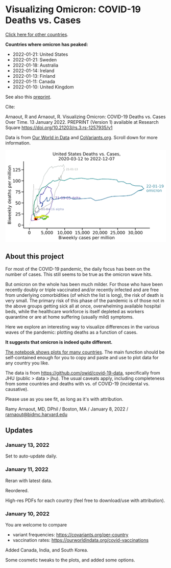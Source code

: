 # Visualizing Omicron: COVID-19 Deaths vs. Cases

<a href="https://github.com/rarnaout/Covidcycles/blob/main/covid_deaths_vs_cases.ipynb">Click here for other countries</a>. 

**Countries where omicron has peaked:**

- 2022-01-21: United States
- 2022-01-21: Sweden
- 2022-01-18: Australia
- 2022-01-14: Ireland
- 2022-01-13: Finland
- 2022-01-11: Canada
- 2022-01-10: United Kingdom 

See also this <a href="https://www.researchsquare.com/article/rs-1257935/v1">preprint</a>. 

Cite:

Arnaout, R and Arnaout, R. Visualizing Omicron: COVID-19 Deaths vs. Cases Over Time. 13 January 2022. PREPRINT (Version 1) available at Research Square 
<a href="https://doi.org/10.21203/rs.3.rs-1257935/v1">https://doi.org/10.21203/rs.3.rs-1257935/v1</a>

Data is from <a href="https://github.com/owid/covid-19-data">Our World in Data</a> and <a href="https://covariants.org/per-country/">CoVariants.org</a>. Scroll down for more information.

![United States](United_States.png)

## About this project

For most of the COVID-19 pandemic, the daily focus has been on the number of cases. This still seems to be true as the omicron wave hits.

But omicron on the whole has been much milder. For those who have been recently doubly or triple vaccinated and/or recently infected and are free from underlying comorbidities (of which the list is long), the risk of death is very small. The primary risk of this phase of the pandemic is of those not in the above groups getting sick all at once, overwhelming available hospital beds, while the healthcare workforce is itself depleted as workers quarantine or are at home suffering (usually mild) symptoms.

Here we explore an interesting way to visualize differences in the various waves of the pandemic: plotting deaths as a function of cases. 

**It suggests that omicron is indeed quite different.**

<a href="https://github.com/rarnaout/Covidcycles/blob/main/covid_deaths_vs_cases.ipynb">The notebook shows plots for many countries</a>. The main function should be self-contained enough for you to copy and paste and use to plot data for any country you like.

The data is from https://github.com/owid/covid-19-data, specifically from JHU (public > data > jhu). The usual caveats apply, including completeness from some countries and deaths with vs. of COVID-19 (incidental vs. causative).

Please use as you see fit, as long as it's with attribution.

Ramy Arnaout, MD, DPhil / Boston, MA / January 8, 2022 / rarnaout@bidmc.harvard.edu

## Updates

### January 13, 2022

Set to auto-update daily.

### January 11, 2022

Reran with latest data.

Reordered.

High-res PDFs for each country (feel free to download/use with attribution).

### January 10, 2022

You are welcome to compare 

- variant frequencies: https://covariants.org/per-country
- vaccination rates: https://ourworldindata.org/covid-vaccinations

Added Canada, India, and South Korea.

Some cosmetic tweaks to the plots, and added some options.

